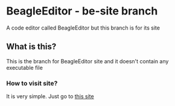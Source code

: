 # BeagleEditor - be-site branch
A code editor called BeagleEditor but this branch is for its site
## What is this?
This is the branch for BeagleEditor site and it doesn't contain any executable file
### How to visit site?
It is very simple. Just go to [this site](https://beaglesoftware.github.io/beagleeditor)